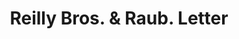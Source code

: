 ---
doi: 10.7916/D8PR9721
date_other: '1936'
date_other_textual: '1936'
form: correspondence
genre:
- Letters (correspondence)
name:
- Reilly Bros. & Raub
object_in_context_url: https://biggert.cul.columbia.edu/items/view/ave_biggert_01375
subject_hierarchical_geographic:
- Lancaster, Pennsylvania, United States
subject_name:
- Reilly Bros. & Raub
title: Reilly Bros. & Raub. Letter
sort_title: Reilly Bros. & Raub. Letter
call_number: ave_biggert_01375
coordinates:
- 40.03972222222222,-76.30444444444444
pid: ave_biggert_01375
identifiers: ave_biggert_01375
thumbnail: https://derivativo-1.library.columbia.edu/iiif/2/ldpd:344672/full/!256,256/0/native.jpg
permalink: "/biggert/ave_biggert_01375/"
layout: iiif-image-page
---